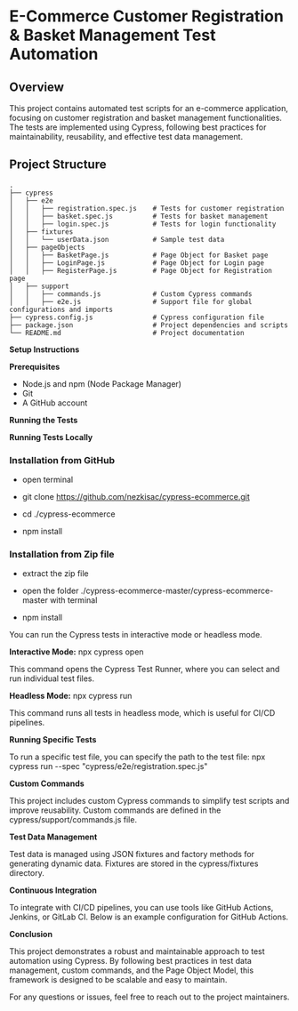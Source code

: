# E-Commerce Customer Registration & Basket Management Test Automation

## Overview

This project contains automated test scripts for an e-commerce application, focusing on customer registration and basket management functionalities. The tests are implemented using Cypress, following best practices for maintainability, reusability, and effective test data management.

## Project Structure

```plaintext
.
├── cypress
│   ├── e2e
│   │   ├── registration.spec.js    # Tests for customer registration
│   │   ├── basket.spec.js          # Tests for basket management
│   │   ├── login.spec.js           # Tests for login functionality
│   ├── fixtures
│   │   └── userData.json           # Sample test data
│   ├── pageObjects
│   │   ├── BasketPage.js           # Page Object for Basket page
│   │   ├── LoginPage.js            # Page Object for Login page
│   │   ├── RegisterPage.js         # Page Object for Registration page
│   ├── support
│   │   ├── commands.js             # Custom Cypress commands
│   │   ├── e2e.js                  # Support file for global configurations and imports
├── cypress.config.js               # Cypress configuration file
├── package.json                    # Project dependencies and scripts
└── README.md                       # Project documentation
```

**Setup Instructions**

**Prerequisites**
- Node.js and npm (Node Package Manager)
- Git
- A GitHub account

**Running the Tests**

**Running Tests Locally**

### Installation from GitHub
- open terminal

- git clone https://github.com/nezkisac/cypress-ecommerce.git

- cd ./cypress-ecommerce

- npm install

### Installation from Zip file

- extract the zip file

- open the folder ./cypress-ecommerce-master/cypress-ecommerce-master  with terminal

- npm install


You can run the Cypress tests in interactive mode or headless mode.

**Interactive Mode:**  npx cypress open

This command opens the Cypress Test Runner, where you can select and run individual test files.

**Headless Mode:**  npx cypress run

This command runs all tests in headless mode, which is useful for CI/CD pipelines.

**Running Specific Tests**

To run a specific test file, you can specify the path to the test file:  npx cypress run --spec "cypress/e2e/registration.spec.js"

**Custom Commands**

This project includes custom Cypress commands to simplify test scripts and improve reusability. Custom commands are defined in the cypress/support/commands.js file.

**Test Data Management**

Test data is managed using JSON fixtures and factory methods for generating dynamic data. Fixtures are stored in the cypress/fixtures directory.

**Continuous Integration**

To integrate with CI/CD pipelines, you can use tools like GitHub Actions, Jenkins, or GitLab CI. Below is an example configuration for GitHub Actions.

**Conclusion**

This project demonstrates a robust and maintainable approach to test automation using Cypress. By following best practices in test data management, custom commands, and the Page Object Model, this framework is designed to be scalable and easy to maintain.


For any questions or issues, feel free to reach out to the project maintainers.
